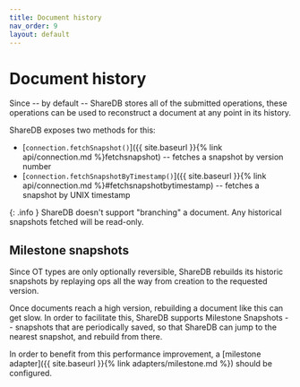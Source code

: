 ```yaml
---
title: Document history
nav_order: 9
layout: default
---
```


# Document history

Since -- by default -- ShareDB stores all of the submitted operations, these operations can be used to reconstruct a document at any point in its history.

ShareDB exposes two methods for this:

 - [`connection.fetchSnapshot()`]({{ site.baseurl }}{% link api/connection.md %}fetchsnapshot) -- fetches a snapshot by version number
 - [`connection.fetchSnapshotByTimestamp()`]({{ site.baseurl }}{% link api/connection.md %}#fetchsnapshotbytimestamp) -- fetches a snapshot by UNIX timestamp

{: .info }
ShareDB doesn't support "branching" a document. Any historical snapshots fetched will be read-only.

## Milestone snapshots

Since OT types are only optionally reversible, ShareDB rebuilds its historic snapshots by replaying ops all the way from creation to the requested version.

Once documents reach a high version, rebuilding a document like this can get slow. In order to facilitate this, ShareDB supports Milestone Snapshots -- snapshots that are periodically saved, so that ShareDB can jump to the nearest snapshot, and rebuild from there.

In order to benefit from this performance improvement, a [milestone adapter]({{ site.baseurl }}{% link adapters/milestone.md %}) should be configured.

